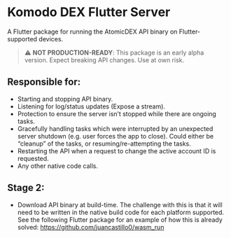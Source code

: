 # Komodo DEX Flutter Server

A Flutter package for running the AtomicDEX API binary on Flutter-supported devices.

> :warning: **NOT PRODUCTION-READY**: This package is an early alpha version. Expect breaking API changes. Use at own risk.

## Responsible for:

- Starting and stopping API binary.
- Listening for log/status updates (Expose a stream).
- Protection to ensure the server isn’t stopped while there are ongoing tasks.
- Gracefully handling tasks which were interrupted by an unexpected server shutdown (e.g. user forces the app to close). Could either be “cleanup” of the tasks, or resuming/re-attempting the tasks.
- Restarting the API when a request to change the active account ID is requested.
- Any other native code calls.


## Stage 2:
- Download API binary at build-time. The challenge with this is that it will need to be written in the native build code for each platform supported. See the following Flutter package for an example of how this is already solved: https://github.com/juancastillo0/wasm_run


